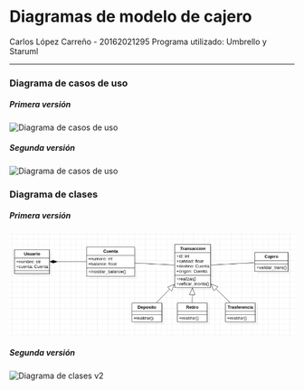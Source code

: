 # Diagramas de modelo de cajero

Carlos López Carreño - 20162021295
Programa utilizado: Umbrello y Staruml

---

### Diagrama de casos de uso

##### Primera versión
![Diagrama de casos de uso](cajero.png)


##### Segunda versión
![Diagrama de casos de uso](cajero_v2.png)

### Diagrama de clases
##### Primera versión
![Diagrama de clases](diagramaclases.png)

##### Segunda versión
![Diagrama de clases v2](diagrama_clases.png)
